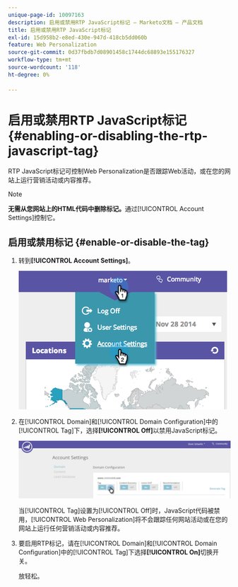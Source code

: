 ```yaml
---
unique-page-id: 10097163
description: 启用或禁用RTP JavaScript标记 — Marketo文档 — 产品文档
title: 启用或禁用RTP JavaScript标记
exl-id: 15d958b2-e8ed-430e-947d-418cb5dd060b
feature: Web Personalization
source-git-commit: 0d37fbdb7d08901458c1744dc68893e155176327
workflow-type: tm+mt
source-wordcount: '118'
ht-degree: 0%

---
```


# 启用或禁用RTP JavaScript标记 {#enabling-or-disabling-the-rtp-javascript-tag}

RTP JavaScript标记可控制Web Personalization是否跟踪Web活动，或在您的网站上运行营销活动或内容推荐。

>[!NOTE]
>
>**无需从您网站上的HTML代码中删除标记。**&#x200B;通过[!UICONTROL Account Settings]控制它。

## 启用或禁用标记 {#enable-or-disable-the-tag}

1. 转到&#x200B;**[!UICONTROL Account Settings]**。

   ![](assets/image2014-12-1-23-3a3-3a12.png)

1. 在[!UICONTROL Domain]和[!UICONTROL Domain Configuration]中的[!UICONTROL Tag]下，选择&#x200B;**[!UICONTROL Off]**&#x200B;以禁用JavaScript标记。

   ![](assets/account-settings-domain-tag.jpg)

   当[!UICONTROL Tag]设置为[!UICONTROL Off]时，JavaScript代码被禁用，[!UICONTROL Web Personalization]将不会跟踪任何网站活动或在您的网站上运行任何营销活动或内容推荐。

1. 要启用RTP标记，请在[!UICONTROL Domain]和[!UICONTROL Domain Configuration]中的[!UICONTROL Tag]下选择&#x200B;**[!UICONTROL On]**&#x200B;切换开关。

   放轻松。
